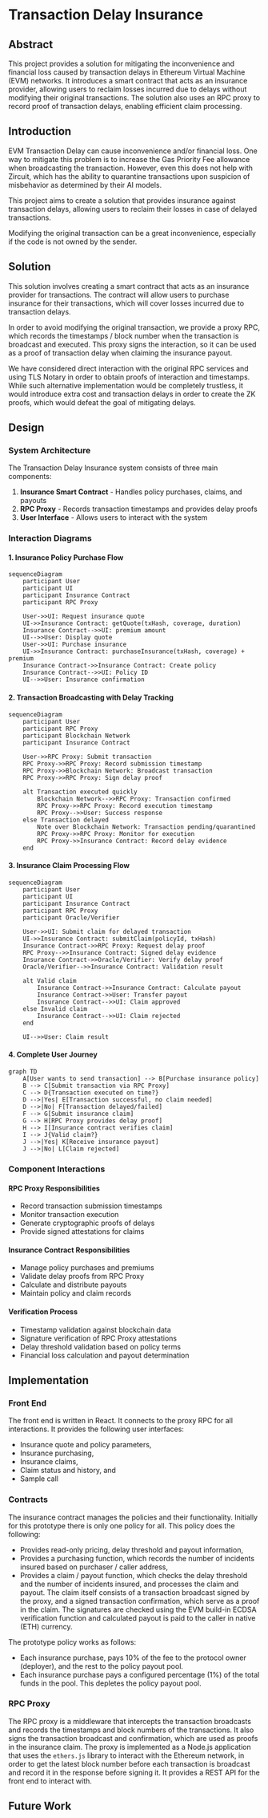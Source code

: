 # Transaction Delay Insurance

## Abstract

This project provides a solution for mitigating the inconvenience and financial loss caused by transaction delays in Ethereum Virtual Machine (EVM) networks. It introduces a smart contract that acts as an insurance provider, allowing users to reclaim losses incurred due to delays without modifying their original transactions. The solution also uses an RPC proxy to record proof of transaction delays, enabling efficient claim processing.

## Introduction

EVM Transaction Delay can cause inconvenience and/or financial loss. One way to mitigate this problem
is to increase the Gas Priority Fee allowance when broadcasting the transaction. However, even this does not help with Zircuit, which has the ability to quarantine transactions upon suspicion of misbehavior as determined by their AI models.

This project aims to create a solution that provides insurance against transaction delays, allowing users to reclaim their losses in case of delayed transactions.

Modifying the original transaction can be a great inconvenience, especially if the code is not owned
by the sender.

## Solution

This solution involves creating a smart contract that acts as an insurance provider for transactions. The contract will allow users to purchase insurance for their transactions, which will cover losses incurred due to transaction delays.

In order to avoid modifying the original transaction, we provide a proxy RPC, which records the timestamps / block number when the transaction is broadcast and executed. This proxy signs the interaction, so it can be used as a proof of transaction delay when claiming the insurance payout.

We have considered direct interaction with the original RPC services and using TLS Notary in order to
obtain proofs of interaction and timestamps. While such alternative implementation would be completely trustless, it would introduce extra cost and transaction delays in order to create the ZK proofs,
which would defeat the goal of mitigating delays.

## Design

### System Architecture

The Transaction Delay Insurance system consists of three main components:
1. **Insurance Smart Contract** - Handles policy purchases, claims, and payouts
2. **RPC Proxy** - Records transaction timestamps and provides delay proofs
3. **User Interface** - Allows users to interact with the system

### Interaction Diagrams

#### 1. Insurance Policy Purchase Flow

```mermaid
sequenceDiagram
    participant User
    participant UI
    participant Insurance Contract
    participant RPC Proxy

    User->>UI: Request insurance quote
    UI->>Insurance Contract: getQuote(txHash, coverage, duration)
    Insurance Contract-->>UI: premium amount
    UI-->>User: Display quote
    User->>UI: Purchase insurance
    UI->>Insurance Contract: purchaseInsurance(txHash, coverage) + premium
    Insurance Contract->>Insurance Contract: Create policy
    Insurance Contract-->>UI: Policy ID
    UI-->>User: Insurance confirmation
```

#### 2. Transaction Broadcasting with Delay Tracking

```mermaid
sequenceDiagram
    participant User
    participant RPC Proxy
    participant Blockchain Network
    participant Insurance Contract

    User->>RPC Proxy: Submit transaction
    RPC Proxy->>RPC Proxy: Record submission timestamp
    RPC Proxy->>Blockchain Network: Broadcast transaction
    RPC Proxy->>RPC Proxy: Sign delay proof
    
    alt Transaction executed quickly
        Blockchain Network-->>RPC Proxy: Transaction confirmed
        RPC Proxy->>RPC Proxy: Record execution timestamp
        RPC Proxy-->>User: Success response
    else Transaction delayed
        Note over Blockchain Network: Transaction pending/quarantined
        RPC Proxy->>RPC Proxy: Monitor for execution
        RPC Proxy->>Insurance Contract: Record delay evidence
    end
```

#### 3. Insurance Claim Processing Flow

```mermaid
sequenceDiagram
    participant User
    participant UI
    participant Insurance Contract
    participant RPC Proxy
    participant Oracle/Verifier

    User->>UI: Submit claim for delayed transaction
    UI->>Insurance Contract: submitClaim(policyId, txHash)
    Insurance Contract->>RPC Proxy: Request delay proof
    RPC Proxy-->>Insurance Contract: Signed delay evidence
    Insurance Contract->>Oracle/Verifier: Verify delay proof
    Oracle/Verifier-->>Insurance Contract: Validation result
    
    alt Valid claim
        Insurance Contract->>Insurance Contract: Calculate payout
        Insurance Contract->>User: Transfer payout
        Insurance Contract-->>UI: Claim approved
    else Invalid claim
        Insurance Contract-->>UI: Claim rejected
    end
    
    UI-->>User: Claim result
```

#### 4. Complete User Journey

```mermaid
graph TD
    A[User wants to send transaction] --> B[Purchase insurance policy]
    B --> C[Submit transaction via RPC Proxy]
    C --> D{Transaction executed on time?}
    D -->|Yes| E[Transaction successful, no claim needed]
    D -->|No| F[Transaction delayed/failed]
    F --> G[Submit insurance claim]
    G --> H[RPC Proxy provides delay proof]
    H --> I[Insurance contract verifies claim]
    I --> J{Valid claim?}
    J -->|Yes| K[Receive insurance payout]
    J -->|No| L[Claim rejected]
```

### Component Interactions

#### RPC Proxy Responsibilities
- Record transaction submission timestamps
- Monitor transaction execution
- Generate cryptographic proofs of delays
- Provide signed attestations for claims

#### Insurance Contract Responsibilities
- Manage policy purchases and premiums
- Validate delay proofs from RPC Proxy
- Calculate and distribute payouts
- Maintain policy and claim records

#### Verification Process
- Timestamp validation against blockchain data
- Signature verification of RPC Proxy attestations
- Delay threshold validation based on policy terms
- Financial loss calculation and payout determination

## Implementation

### Front End

The front end is written in React. It connects to the
proxy RPC for all interactions. It provides the following user interfaces:
- Insurance quote and policy parameters,
- Insurance purchasing,
- Insurance claims,
- Claim status and history, and
- Sample call

### Contracts

The insurance contract manages the policies and their functionality. Initially
for this prototype there is only one policy for all.
This policy does the following:
- Provides read-only pricing, delay threshold and payout information,
- Provides a purchasing function, which records the number of incidents insured based on purchaser / caller 
address,
- Provides a claim / payout function, which checks the delay threshold and the number of incidents insured, and
processes the claim and payout. The claim itself consists of a transaction broadcast signed by the proxy,
and a signed transaction confirmation, which serve as
a proof in the claim. The signatures are checked using the EVM build-in ECDSA verification function and calculated payout is paid to the caller in native (ETH) currency.

The prototype policy works as follows:
- Each insurance purchase, pays 10%
of the fee to the protocol owner (deployer), and the rest to
the policy payout pool.
- Each insurance purchase pays a configured percentage (1%)
of the total funds in the pool. This depletes the policy payout pool.

### RPC Proxy

The RPC proxy is a middleware that intercepts the transaction broadcasts and records the timestamps
and block numbers of the transactions. It also signs the transaction broadcast and confirmation, which are used
as proofs in the insurance claim. The proxy is implemented as a Node.js application that uses the
`ethers.js` library to interact with the Ethereum network, in order to get the latest block number before each transaction is broadcast and record it in the response before signing it. It provides a REST API for the
front end to interact with.

## Future Work